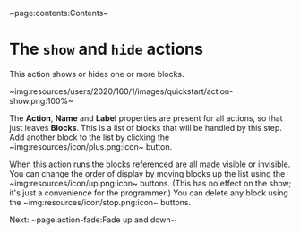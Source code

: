 ~page:contents:Contents~

# The `show` and `hide` actions

This action shows or hides one or more blocks.

~img:resources/users/2020/160/1/images/quickstart/action-show.png:100%~

The **Action**, **Name** and **Label** properties are present for all actions, so that just leaves **Blocks**. This is a list of blocks that will be handled by this step. Add another block to the list by clicking the ~img:resources/icon/plus.png:icon~ button.

When this action runs the blocks referenced are all made visible or invisible. You can change the order of display by moving blocks up the list using the ~img:resources/icon/up.png:icon~ buttons. (This has no effect on the show; it's just a convenience for the programmer.) You can delete any block using the ~img:resources/icon/stop.png:icon~ buttons.

Next: ~page:action-fade:Fade up and down~
